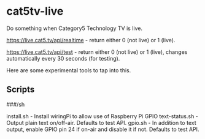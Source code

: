 # cat5tv-live
Do something when Category5 Technology TV is live.

https://live.cat5.tv/api/realtime - return either 0 (not live) or 1 (live).

https://live.cat5.tv/api/test - return either 0 (not live) or 1 (live), changes automatically every 30 seconds (for testing).

Here are some experimental tools to tap into this.

## Scripts

###/sh

install.sh - Install wiringPi to allow use of Raspberry Pi GPIO
text-status.sh - Output plain text on/off-air. Defaults to test API.
gpio.sh - In addition to text output, enable GPIO pin 24 if on-air and disable it if not. Defaults to test API.
